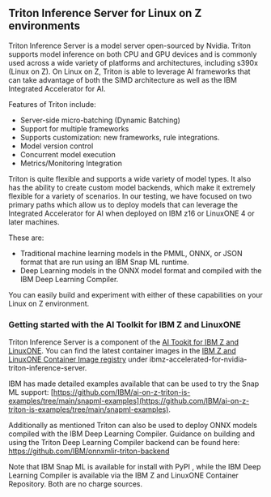 ## Triton Inference Server for Linux on Z environments

Triton Inference Server is a model server open-sourced by Nvidia. Triton supports model inference on both CPU and GPU devices and is commonly used across a wide variety of platforms and architectures, including s390x (Linux on Z). On Linux on Z, Triton is able to leverage AI frameworks that can take advantage of both the SIMD architecture as well as the IBM Integrated Accelerator for AI. 

Features of Triton include:

- Server-side micro-batching (Dynamic Batching)
- Support for multiple frameworks
- Supports customization: new frameworks, rule integrations.
- Model version control
- Concurrent model execution
- Metrics/Monitoring Integration

Triton is quite flexible and supports a wide variety of model types. It also has the ability to create custom model backends, which make it extremely flexible for a variety of scenarios.  In our testing, we have focused on two primary paths which allow us to deploy models that can leverage the Integrated Accelerator for AI when deployed on IBM z16 or LinuxONE 4 or later machines. 

These are:

- Traditional machine learning models in the PMML, ONNX, or JSON format that are run using an IBM Snap ML runtime.
- Deep Learning models in the ONNX model format and compiled with the IBM Deep Learning Compiler.

You can easily build and experiment with either of these capabilities on your Linux on Z environment. 

### Getting started with the AI Toolkit for IBM Z and LinuxONE ###

Triton Inference Server is a component of the [AI Tookit for IBM Z and LinuxONE](aitoolkitloz.md). You can find the latest container images in the [IBM Z and LinuxONE Container Image registry](https://ibm.github.io/ibm-z-oss-hub/main/main.html) under ibmz-accelerated-for-nvidia-triton-inference-server. 

IBM has made detailed examples available that can be used to try the Snap ML support: [https://github.com/IBM/ai-on-z-triton-is-examples/tree/main/snapml-examples](https://github.com/IBM/ai-on-z-triton-is-examples/tree/main/snapml-examples).
    
Additionally as mentioned Triton can also be used to deploy ONNX models compiled with the IBM Deep Learning Compiler. Guidance on building and using the Triton Deep Learning Compiler backend can be found here: https://github.com/IBM/onnxmlir-triton-backend

Note that IBM Snap ML is available for install with PyPI , while the IBM Deep Learning Compiler is available via the IBM Z and LinuxONE Container Repository. Both are no charge sources. 